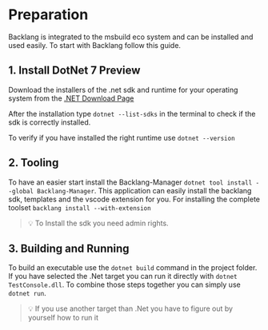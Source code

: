 # Preparation

Backlang is integrated to the msbuild eco system and can be installed and used easily. To start with Backlang follow this guide.

## 1. Install DotNet 7 Preview

Download the installers of the .net sdk and runtime for your operating system from the [.NET Download Page](https://dotnet.microsoft.com/en-us/download/dotnet/7.0)

After the installation type `dotnet --list-sdks` in the terminal to check if the sdk is correctly installed.

To verify if you have installed the right runtime use `dotnet --version`

## 2. Tooling

To have an easier start install the Backlang-Manager `dotnet tool install --global Backlang-Manager`. This application can easily install the backlang sdk, templates and the vscode extension for you. For installing the complete toolset `backlang install --with-extension`

> 💡 To Install the sdk you need admin rights.


## 3. Building and Running

To build an executable use the `dotnet build` command in the project folder. If you have selected the .Net target you can run it directly with `dotnet TestConsole.dll`. To combine those steps together you can simply use `dotnet run`. 

> 💡 If you use another target than .Net you have to figure out by yourself how to run it